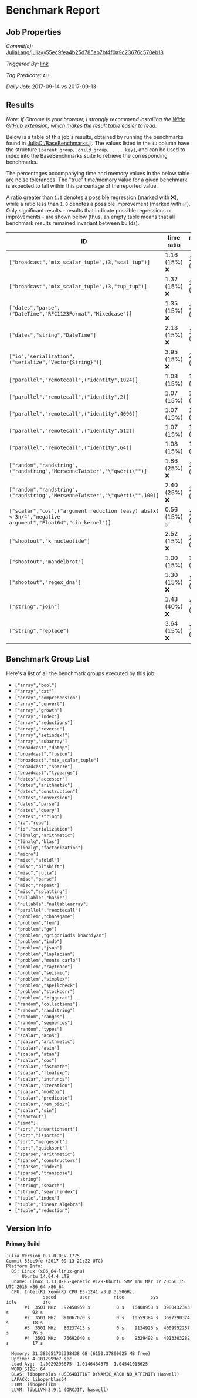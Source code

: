 # Benchmark Report

## Job Properties

*Commit(s):* [JuliaLang/julia@55ec9fea4b25d785ab7bf4f0a9c23676c570eb18](https://github.com/JuliaLang/julia/commit/55ec9fea4b25d785ab7bf4f0a9c23676c570eb18)

*Triggered By:* [link](https://github.com/JuliaLang/julia/commit/55ec9fea4b25d785ab7bf4f0a9c23676c570eb18#commitcomment-24292852)

*Tag Predicate:* `ALL`

*Daily Job:* 2017-09-14 vs 2017-09-13

## Results

*Note: If Chrome is your browser, I strongly recommend installing the [Wide GitHub](https://chrome.google.com/webstore/detail/wide-github/kaalofacklcidaampbokdplbklpeldpj?hl=en)
extension, which makes the result table easier to read.*

Below is a table of this job's results, obtained by running the benchmarks found in
[JuliaCI/BaseBenchmarks.jl](https://github.com/JuliaCI/BaseBenchmarks.jl). The values
listed in the `ID` column have the structure `[parent_group, child_group, ..., key]`,
and can be used to index into the BaseBenchmarks suite to retrieve the corresponding
benchmarks.

The percentages accompanying time and memory values in the below table are noise tolerances. The "true"
time/memory value for a given benchmark is expected to fall within this percentage of the reported value.

A ratio greater than `1.0` denotes a possible regression (marked with :x:), while a ratio less
than `1.0` denotes a possible improvement (marked with :white_check_mark:). Only significant results - results
that indicate possible regressions or improvements - are shown below (thus, an empty table means that all
benchmark results remained invariant between builds).

| ID | time ratio | memory ratio |
|----|------------|--------------|
| `["broadcast","mix_scalar_tuple",(3,"scal_tup")]` | 1.16 (15%) :x: | 1.00 (1%)  |
| `["broadcast","mix_scalar_tuple",(3,"tup_tup")]` | 1.32 (15%) :x: | 1.00 (1%)  |
| `["dates","parse",("DateTime","RFC1123Format","Mixedcase")]` | 1.35 (15%) :x: | 1.00 (1%)  |
| `["dates","string","DateTime"]` | 2.13 (15%) :x: | 1.11 (1%) :x: |
| `["io","serialization",("serialize","Vector{String}")]` | 3.95 (15%) :x: | 2.50 (1%) :x: |
| `["parallel","remotecall",("identity",1024)]` | 1.08 (15%)  | 1.11 (1%) :x: |
| `["parallel","remotecall",("identity",2)]` | 1.07 (15%)  | 1.16 (1%) :x: |
| `["parallel","remotecall",("identity",4096)]` | 1.07 (15%)  | 1.05 (1%) :x: |
| `["parallel","remotecall",("identity",512)]` | 1.07 (15%)  | 1.11 (1%) :x: |
| `["parallel","remotecall",("identity",64)]` | 1.08 (15%)  | 1.16 (1%) :x: |
| `["random","randstring",("randstring","MersenneTwister","\"qwèrtï\"")]` | 1.86 (25%) :x: | 1.00 (1%)  |
| `["random","randstring",("randstring","MersenneTwister","\"qwèrtï\"",100)]` | 2.40 (25%) :x: | 1.00 (1%)  |
| `["scalar","cos",("argument reduction (easy) abs(x) < 3π/4","negative argument","Float64","sin_kernel")]` | 0.56 (15%) :white_check_mark: | 1.00 (1%)  |
| `["shootout","k_nucleotide"]` | 2.52 (15%) :x: | 2.05 (1%) :x: |
| `["shootout","mandelbrot"]` | 1.00 (15%)  | 1.02 (1%) :x: |
| `["shootout","regex_dna"]` | 1.30 (15%) :x: | 1.37 (1%) :x: |
| `["string","join"]` | 1.43 (40%) :x: | 1.01 (1%)  |
| `["string","replace"]` | 3.64 (15%) :x: | 17.04 (1%) :x: |

## Benchmark Group List

Here's a list of all the benchmark groups executed by this job:

- `["array","bool"]`
- `["array","cat"]`
- `["array","comprehension"]`
- `["array","convert"]`
- `["array","growth"]`
- `["array","index"]`
- `["array","reductions"]`
- `["array","reverse"]`
- `["array","setindex!"]`
- `["array","subarray"]`
- `["broadcast","dotop"]`
- `["broadcast","fusion"]`
- `["broadcast","mix_scalar_tuple"]`
- `["broadcast","sparse"]`
- `["broadcast","typeargs"]`
- `["dates","accessor"]`
- `["dates","arithmetic"]`
- `["dates","construction"]`
- `["dates","conversion"]`
- `["dates","parse"]`
- `["dates","query"]`
- `["dates","string"]`
- `["io","read"]`
- `["io","serialization"]`
- `["linalg","arithmetic"]`
- `["linalg","blas"]`
- `["linalg","factorization"]`
- `["micro"]`
- `["misc","afoldl"]`
- `["misc","bitshift"]`
- `["misc","julia"]`
- `["misc","parse"]`
- `["misc","repeat"]`
- `["misc","splatting"]`
- `["nullable","basic"]`
- `["nullable","nullablearray"]`
- `["parallel","remotecall"]`
- `["problem","chaosgame"]`
- `["problem","fem"]`
- `["problem","go"]`
- `["problem","grigoriadis khachiyan"]`
- `["problem","imdb"]`
- `["problem","json"]`
- `["problem","laplacian"]`
- `["problem","monte carlo"]`
- `["problem","raytrace"]`
- `["problem","seismic"]`
- `["problem","simplex"]`
- `["problem","spellcheck"]`
- `["problem","stockcorr"]`
- `["problem","ziggurat"]`
- `["random","collections"]`
- `["random","randstring"]`
- `["random","ranges"]`
- `["random","sequences"]`
- `["random","types"]`
- `["scalar","acos"]`
- `["scalar","arithmetic"]`
- `["scalar","asin"]`
- `["scalar","atan"]`
- `["scalar","cos"]`
- `["scalar","fastmath"]`
- `["scalar","floatexp"]`
- `["scalar","intfuncs"]`
- `["scalar","iteration"]`
- `["scalar","mod2pi"]`
- `["scalar","predicate"]`
- `["scalar","rem_pio2"]`
- `["scalar","sin"]`
- `["shootout"]`
- `["simd"]`
- `["sort","insertionsort"]`
- `["sort","issorted"]`
- `["sort","mergesort"]`
- `["sort","quicksort"]`
- `["sparse","arithmetic"]`
- `["sparse","constructors"]`
- `["sparse","index"]`
- `["sparse","transpose"]`
- `["string"]`
- `["string","search"]`
- `["string","searchindex"]`
- `["tuple","index"]`
- `["tuple","linear algebra"]`
- `["tuple","reduction"]`

## Version Info

#### Primary Build

```
Julia Version 0.7.0-DEV.1775
Commit 55ec9fe (2017-09-13 21:22 UTC)
Platform Info:
  OS: Linux (x86_64-linux-gnu)
      Ubuntu 14.04.4 LTS
  uname: Linux 3.13.0-85-generic #129-Ubuntu SMP Thu Mar 17 20:50:15 UTC 2016 x86_64 x86_64
  CPU: Intel(R) Xeon(R) CPU E3-1241 v3 @ 3.50GHz: 
              speed         user         nice          sys         idle          irq
       #1  3501 MHz   92458959 s          0 s   16408958 s  3980432343 s         92 s
       #2  3501 MHz  391067070 s          0 s   10559384 s  3697290324 s         18 s
       #3  3501 MHz   80237413 s          0 s    9134926 s  4009952257 s         76 s
       #4  3501 MHz   76692040 s          0 s    9329492 s  4013303282 s         17 s
       
  Memory: 31.383651733398438 GB (6150.37890625 MB free)
  Uptime: 4.1012999e7 sec
  Load Avg:  1.0029296875  1.0146484375  1.04541015625
  WORD_SIZE: 64
  BLAS: libopenblas (USE64BITINT DYNAMIC_ARCH NO_AFFINITY Haswell)
  LAPACK: libopenblas64_
  LIBM: libopenlibm
  LLVM: libLLVM-3.9.1 (ORCJIT, haswell)

```
